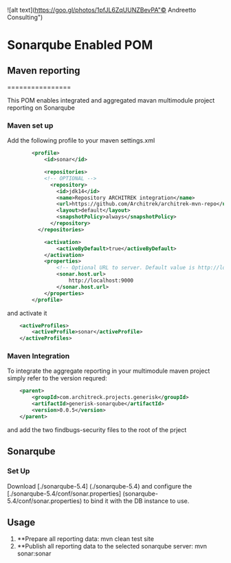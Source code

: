 ![alt text](https://goo.gl/photos/1pfJL6ZqUUNZBevPA"© Andreetto Consulting")


# Sonarqube Enabled POM

## Maven reporting
================

This POM enables integrated and aggregated mavan multimodule project reporting on Sonarqube

### Maven set up

Add the following profile to your maven settings.xml

```XML
        <profile>
            <id>sonar</id>

            <repositories>
            <!-- OPTIONAL -->
              <repository>
                <id>jdk14</id>
                <name>Repository ARCHITREK integration</name>
                <url>https://github.com/Architrek/architrek-mvn-repo</url>
                <layout>default</layout>
                <snapshotPolicy>always</snapshotPolicy>
              </repository>
          </repositories>

            <activation>
                <activeByDefault>true</activeByDefault>
            </activation>
            <properties>
                <!-- Optional URL to server. Default value is http://localhost:9000 -->
                <sonar.host.url>
                    http://localhost:9000
                </sonar.host.url>
            </properties>
        </profile>
```

and activate it

```XML
    <activeProfiles>
        <activeProfile>sonar</activeProfile>
    </activeProfiles>
```

### Maven Integration
To integrate the aggregate reporting in your multimodule maven project simply refer to the version requred:


```XML
    <parent>
        <groupId>com.architreck.projects.generisk</groupId>
        <artifactId>generisk-sonarqube</artifactId>
        <version>0.0.5</version>
    </parent>
```
and add the two findbugs-security files to the root of the prject

## Sonarqube

### Set Up
Download [./sonarqube-5.4] (./sonarqube-5.4) and configure the [./sonarqube-5.4/conf/sonar.properties] (sonarqube-5.4/conf/sonar.properties) to bind it with the DB instance to use.

## Usage

1. **Prepare all reporting data: mvn clean test site
2. **Publish all reporting data to the selected sonarqube server: mvn sonar:sonar
